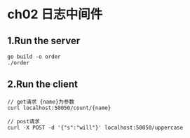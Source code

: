 # ch02 日志中间件

## 1.Run the server
```
go build -o order
./order
```

## 2.Run the client
```
// get请求 {name}为参数
curl localhost:50050/count/{name}

// post请求
curl -X POST -d '{"s":"will"}' localhost:50050/uppercase
```